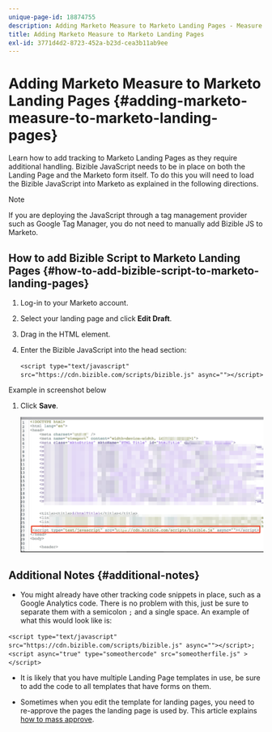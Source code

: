 ```yaml
---
unique-page-id: 18874755
description: Adding Marketo Measure to Marketo Landing Pages - Measure - Product Documentation
title: Adding Marketo Measure to Marketo Landing Pages
exl-id: 3771d4d2-8723-452a-b23d-cea3b11ab9ee
---
```

# Adding Marketo Measure to Marketo Landing Pages {#adding-marketo-measure-to-marketo-landing-pages}

Learn how to add tracking to Marketo Landing Pages as they require additional handling. Bizible JavaScript needs to be in place on both the Landing Page and the Marketo form itself. To do this you will need to load the Bizible JavaScript into Marketo as explained in the following directions.

>[!NOTE]
>
>If you are deploying the JavaScript through a tag management provider such as Google Tag Manager, you do not need to manually add Bizible JS to Marketo.

## How to add Bizible Script to Marketo Landing Pages {#how-to-add-bizible-script-to-marketo-landing-pages}

1. Log-in to your Marketo account.
1. Select your landing page and click **Edit Draft**.
1. Drag in the HTML element.
1. Enter the Bizible JavaScript into the head section:

    `<script type="text/javascript" src="https://cdn.bizible.com/scripts/bizible.js" async=""></script>`

Example in screenshot below

1. Click **Save**.

   ![](assets/adding-bizible-to-marketo-landing-pages-1.png)

## Additional Notes {#additional-notes}

* You might already have other tracking code snippets in place, such as a Google Analytics code. There is no problem with this, just be sure to separate them with a semicolon `;` and a single space. An example of what this would look like is:

`<script type="text/javascript" src="https://cdn.bizible.com/scripts/bizible.js" async=""></script>; <script async="true" type="someothercode" src="someotherfile.js" ></script>`

* It is likely that you have multiple Landing Page templates in use, be sure to add the code to all templates that have forms on them.

* Sometimes when you edit the template for landing pages, you need to re-approve the pages the landing page is used by. This article explains [how to mass approve](https://docs.marketo.com/display/DOCS/Approve+Multiple+Landing+Pages+at+Once).

